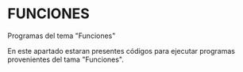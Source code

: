 # FUNCIONES
Programas del tema "Funciones"

En este apartado estaran presentes códigos  para ejecutar programas provenientes del tama "Funciones".

